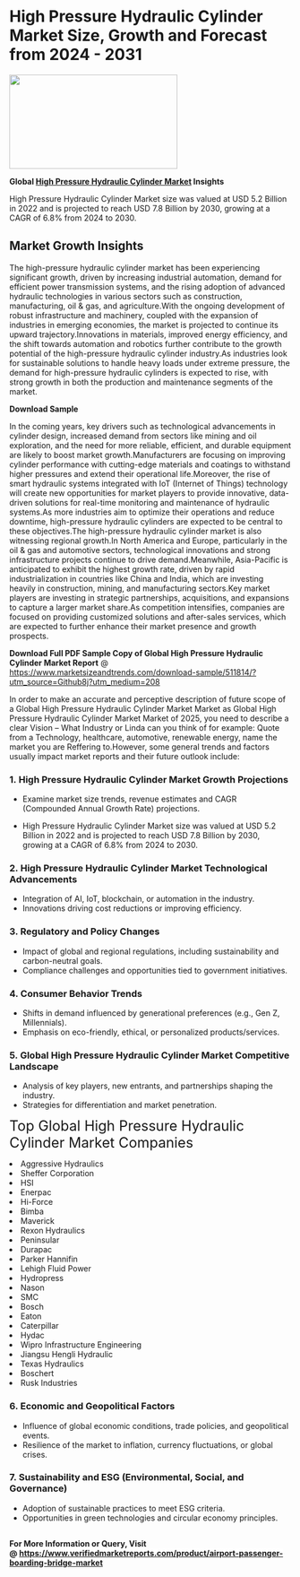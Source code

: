 <H1>High Pressure Hydraulic Cylinder Market Size, Growth and Forecast from 2024 - 2031</H1><img class="aligncenter size-medium wp-image-584254" src="https://thirdeyenews.in/wp-content/uploads/2024/09/Global-Market-Research-300x168.jpeg" alt="" width="300" height="168" /><p><strong>Global&nbsp;<a href="https://www.marketsizeandtrends.com/download-sample/511814/?utm_source=Github8j?utm_medium=208">High Pressure Hydraulic Cylinder Market</a> Insights</strong></p><p>High Pressure Hydraulic Cylinder Market size was valued at USD 5.2 Billion in 2022 and is projected to reach USD 7.8 Billion by 2030, growing at a CAGR of 6.8% from 2024 to 2030.</p><p><h2>Market Growth Insights</h2> <p>The high-pressure hydraulic cylinder market has been experiencing significant growth, driven by increasing industrial automation, demand for efficient power transmission systems, and the rising adoption of advanced hydraulic technologies in various sectors such as construction, manufacturing, oil & gas, and agriculture.With the ongoing development of robust infrastructure and machinery, coupled with the expansion of industries in emerging economies, the market is projected to continue its upward trajectory.Innovations in materials, improved energy efficiency, and the shift towards automation and robotics further contribute to the growth potential of the high-pressure hydraulic cylinder industry.As industries look for sustainable solutions to handle heavy loads under extreme pressure, the demand for high-pressure hydraulic cylinders is expected to rise, with strong growth in both the production and maintenance segments of the market.</p> <p><strong>Download Sample</strong></p> <p>In the coming years, key drivers such as technological advancements in cylinder design, increased demand from sectors like mining and oil exploration, and the need for more reliable, efficient, and durable equipment are likely to boost market growth.Manufacturers are focusing on improving cylinder performance with cutting-edge materials and coatings to withstand higher pressures and extend their operational life.Moreover, the rise of smart hydraulic systems integrated with IoT (Internet of Things) technology will create new opportunities for market players to provide innovative, data-driven solutions for real-time monitoring and maintenance of hydraulic systems.As more industries aim to optimize their operations and reduce downtime, high-pressure hydraulic cylinders are expected to be central to these objectives.The high-pressure hydraulic cylinder market is also witnessing regional growth.In North America and Europe, particularly in the oil & gas and automotive sectors, technological innovations and strong infrastructure projects continue to drive demand.Meanwhile, Asia-Pacific is anticipated to exhibit the highest growth rate, driven by rapid industrialization in countries like China and India, which are investing heavily in construction, mining, and manufacturing sectors.Key market players are investing in strategic partnerships, acquisitions, and expansions to capture a larger market share.As competition intensifies, companies are focused on providing customized solutions and after-sales services, which are expected to further enhance their market presence and growth prospects.</p> <p><span class=""><strong>Download Full PDF Sample Copy of Global High Pressure Hydraulic Cylinder Market Report</strong> @ <a href="https://www.marketsizeandtrends.com/download-sample/511814/?utm_source=Github8j?utm_medium=208" target="_blank">https://www.marketsizeandtrends.com/download-sample/511814/?utm_source=Github8j?utm_medium=208</a></span></p><p>In order to make an accurate and perceptive description of future scope of a Global&nbsp;High Pressure Hydraulic Cylinder Market Market as Global&nbsp;High Pressure Hydraulic Cylinder Market Market of 2025, you need to describe a clear Vision &ndash; What Industry or Linda can you think of for example: Quote from a Technology, healthcare, automotive, renewable energy, name the market you are Reffering to.However, some general trends and factors usually impact market reports and their future outlook include:</p><h3>1.&nbsp;<strong>High Pressure Hydraulic Cylinder Market Growth Projections</strong></h3><ul><li>Examine market size trends, revenue estimates and CAGR (Compounded Annual Growth Rate) projections.</li><li><p>High Pressure Hydraulic Cylinder Market size was valued at USD 5.2 Billion in 2022 and is projected to reach USD 7.8 Billion by 2030, growing at a CAGR of 6.8% from 2024 to 2030.</p></li></ul><h3>2.&nbsp;<strong>High Pressure Hydraulic Cylinder Market Technological Advancements</strong></h3><ul><li>Integration of AI, IoT, blockchain, or automation in the industry.</li><li>Innovations driving cost reductions or improving efficiency.</li></ul><h3>3.&nbsp;<strong>Regulatory and Policy Changes</strong></h3><ul><li>Impact of global and regional regulations, including sustainability and carbon-neutral goals.</li><li>Compliance challenges and opportunities tied to government initiatives.</li></ul><h3>4.&nbsp;<strong>Consumer Behavior Trends</strong></h3><ul><li>Shifts in demand influenced by generational preferences (e.g., Gen Z, Millennials).</li><li>Emphasis on eco-friendly, ethical, or personalized products/services.</li></ul><h3>5.&nbsp;<strong>Global High Pressure Hydraulic Cylinder Market Competitive Landscape</strong></h3><ul><li>Analysis of key players, new entrants, and partnerships shaping the industry.</li><li>Strategies for differentiation and market penetration.</li></ul><p data-pm-slice="1 1 []"><span style="color: inherit; font-family: inherit; font-size: 25px;">Top Global High Pressure Hydraulic Cylinder Market Companies</span></p><div class="" data-test-id=""><p><li>Aggressive Hydraulics</li><li> Sheffer Corporation</li><li> HSI</li><li> Enerpac</li><li> Hi-Force</li><li> Bimba</li><li> Maverick</li><li> Rexon Hydraulics</li><li> Peninsular</li><li> Durapac</li><li> Parker Hannifin</li><li> Lehigh Fluid Power</li><li> Hydropress</li><li> Nason</li><li> SMC</li><li> Bosch</li><li> Eaton</li><li> Caterpillar</li><li> Hydac</li><li> Wipro Infrastructure Engineering</li><li> Jiangsu Hengli Hydraulic</li><li> Texas Hydraulics</li><li> Boschert</li><li> Rusk Industries</li></p></div><h3>6.&nbsp;<strong>Economic and Geopolitical Factors</strong></h3><ul><li>Influence of global economic conditions, trade policies, and geopolitical events.</li><li>Resilience of the market to inflation, currency fluctuations, or global crises.</li></ul><h3>7.&nbsp;<strong>Sustainability and ESG (Environmental, Social, and Governance)</strong></h3><ul><li>Adoption of sustainable practices to meet ESG criteria.</li><li>Opportunities in green technologies and circular economy principles.</li></ul><h2><strong style="font-size: 14px;">For More Information or Query, Visit @&nbsp;</strong><a style="background-color: #ffffff; font-size: 14px;" href="https://www.marketsizeandtrends.com/report/high-pressure-hydraulic-cylinder-market/" target="_blank">https://www.verifiedmarketreports.com/product/airport-passenger-boarding-bridge-market</a></h2>